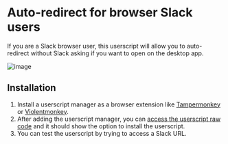 # Auto-redirect for browser Slack users

If you are a Slack browser user, this userscript will allow you to auto-redirect without Slack asking if you want to open on the desktop app.

![image](https://user-images.githubusercontent.com/40555737/147372143-2c555990-376b-4652-8054-2c08a33a4baa.png)

## Installation

1. Install a userscript manager as a browser extension like [Tampermonkey](https://href.li/?https://www.tampermonkey.net/) or [Violentmonkey](https://href.li/?https://violentmonkey.github.io/get-it/).
1. After adding the userscript manager, you can [access the userscript raw code](https://github.com/felipelousantos/userscript-slack-auto-redirect/raw/main/userscript-slack-auto-redirect.user.js) and it should show the option to install the userscript.
1. You can test the userscript by trying to access a Slack URL.
